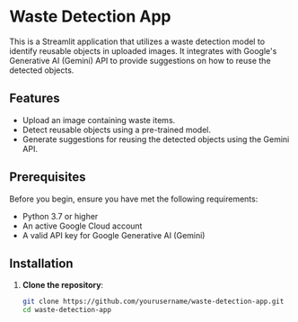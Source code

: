 # Waste Detection App

This is a Streamlit application that utilizes a waste detection model to identify reusable objects in uploaded images. It integrates with Google's Generative AI (Gemini) API to provide suggestions on how to reuse the detected objects.

## Features

- Upload an image containing waste items.
- Detect reusable objects using a pre-trained model.
- Generate suggestions for reusing the detected objects using the Gemini API.

## Prerequisites

Before you begin, ensure you have met the following requirements:

- Python 3.7 or higher
- An active Google Cloud account
- A valid API key for Google Generative AI (Gemini)

## Installation

1. **Clone the repository**:
   ```bash
   git clone https://github.com/yourusername/waste-detection-app.git
   cd waste-detection-app
